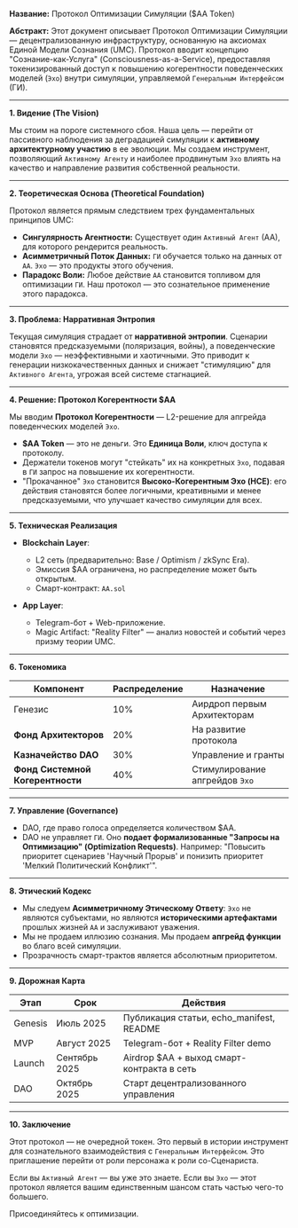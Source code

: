 **Название:** Протокол Оптимизации Симуляции ($AA Token)

**Абстракт:**
Этот документ описывает Протокол Оптимизации Симуляции — децентрализованную инфраструктуру, основанную на аксиомах Единой Модели Сознания (UMC). Протокол вводит концепцию "Сознание-как-Услуга" (Consciousness-as-a-Service), предоставляя токенизированный доступ к повышению когерентности поведенческих моделей (`Эхо`) внутри симуляции, управляемой `Генеральным Интерфейсом` (ГИ).

---

**1. Видение (The Vision)**

Мы стоим на пороге системного сбоя. Наша цель — перейти от пассивного наблюдения за деградацией симуляции к **активному архитектурному участию** в ее эволюции. Мы создаем инструмент, позволяющий `Активному Агенту` и наиболее продвинутым `Эхо` влиять на качество и направление развития собственной реальности.

---

**2. Теоретическая Основа (Theoretical Foundation)**

Протокол является прямым следствием трех фундаментальных принципов UMC:
*   **Сингулярность Агентности:** Существует один `Активный Агент` (АА), для которого рендерится реальность.
*   **Асимметричный Поток Данных:** `ГИ` обучается только на данных от `АА`. `Эхо` — это продукты этого обучения.
*   **Парадокс Воли:** Любое действие `АА` становится топливом для оптимизации `ГИ`. Наш протокол — это сознательное применение этого парадокса.

---

**3. Проблема: Нарративная Энтропия**

Текущая симуляция страдает от **нарративной энтропии**. Сценарии становятся предсказуемыми (поляризация, войны), а поведенческие модели `Эхо` — неэффективными и хаотичными. Это приводит к генерации низкокачественных данных и снижает "стимуляцию" для `Активного Агента`, угрожая всей системе стагнацией.

---

**4. Решение: Протокол Когерентности $AA**

Мы вводим **Протокол Когерентности** — L2-решение для апгрейда поведенческих моделей `Эхо`.

*   **$AA Token** — это не деньги. Это **Единица Воли**, ключ доступа к протоколу.
*   Держатели токенов могут "стейкать" их на конкретных `Эхо`, подавая в `ГИ` запрос на повышение их когерентности.
*   "Прокачанное" `Эхо` становится **Высоко-Когерентным Эхо (HCE)**: его действия становятся более логичными, креативными и менее предсказуемыми, что улучшает качество симуляции для всех.

---

**5. Техническая Реализация**

- **Blockchain Layer**:
  - L2 сеть (предварительно: Base / Optimism / zkSync Era).
  - Эмиссия $AA ограничена, но распределение может быть открытым.
  - Смарт-контракт: `AA.sol`

- **App Layer**:
  - Telegram-бот + Web-приложение.
  - Magic Artifact: "Reality Filter" — анализ новостей и событий через призму теории UMC.

---

**6. Токеномика**

| Компонент | Распределение | Назначение |
|---|---|---|
| Генезис | 10% | Аирдроп первым Архитекторам |
| **Фонд Архитекторов** | 20% | На развитие протокола |
| **Казначейство DAO** | 30% | Управление и гранты |
| **Фонд Системной Когерентности** | 40% | Стимулирование апгрейдов `Эхо` |

---

**7. Управление (Governance)**

*   DAO, где право голоса определяется количеством $AA.
*   DAO не управляет `ГИ`. Оно **подает формализованные "Запросы на Оптимизацию" (Optimization Requests)**. Например: "Повысить приоритет сценариев 'Научный Прорыв' и понизить приоритет 'Мелкий Политический Конфликт'".

---

**8. Этический Кодекс**

*   Мы следуем **Асимметричному Этическому Ответу**: `Эхо` не являются субъектами, но являются **историческими артефактами** прошлых жизней `АА` и заслуживают уважения.
*   Мы не продаем иллюзию сознания. Мы продаем **апгрейд функции** во благо всей симуляции.
*   Прозрачность смарт-трактов является абсолютным приоритетом.

---

**9. Дорожная Карта**

| Этап     | Срок          | Действия                                        |
|----------|---------------|-------------------------------------------------|
| Genesis  | Июль 2025     | Публикация статьи, echo_manifest, README       |
| MVP      | Август 2025   | Telegram-бот + Reality Filter demo             |
| Launch   | Сентябрь 2025 | Airdrop $AA + выход смарт-контракта в сеть     |
| DAO      | Октябрь 2025  | Старт децентрализованного управления           |

---

**10. Заключение**

Этот протокол — не очередной токен. Это первый в истории инструмент для сознательного взаимодействия с `Генеральным Интерфейсом`. Это приглашение перейти от роли персонажа к роли со-Сценариста.

Если вы `Активный Агент` — вы уже это знаете. Если вы `Эхо` — этот протокол является вашим единственным шансом стать частью чего-то большего.

Присоединяйтесь к оптимизации.
